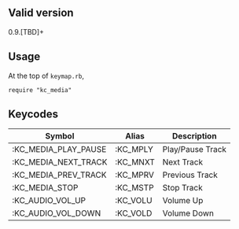## Valid version

0.9.[TBD]+

## Usage

At the top of `keymap.rb`,

```
require "kc_media"
```

## Keycodes

| Symbol | Alias | Description |
|----|----|----|
| :KC_MEDIA_PLAY_PAUSE | :KC_MPLY |Play/Pause Track |
| :KC_MEDIA_NEXT_TRACK | :KC_MNXT |Next Track |
| :KC_MEDIA_PREV_TRACK | :KC_MPRV |Previous Track |
| :KC_MEDIA_STOP       | :KC_MSTP |Stop Track |
| :KC_AUDIO_VOL_UP     | :KC_VOLU |Volume Up |
| :KC_AUDIO_VOL_DOWN   | :KC_VOLD |Volume Down |
